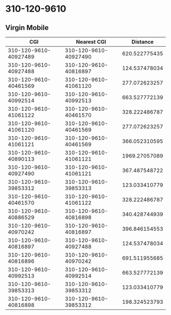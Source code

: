 # 310-120-9610
## Virgin Mobile


| CGI | Nearest CGI | Distance |
|-----|-------------|----------|
| 310-120-9610-40927489 | 310-120-9610-40927490 | 620.522775435 |
| 310-120-9610-40927488 | 310-120-9610-40816897 | 124.537478034 |
| 310-120-9610-40461569 | 310-120-9610-41061120 | 277.072623257 |
| 310-120-9610-40992514 | 310-120-9610-40992513 | 663.527772139 |
| 310-120-9610-41061122 | 310-120-9610-40461570 | 328.222486787 |
| 310-120-9610-41061120 | 310-120-9610-40461569 | 277.072623257 |
| 310-120-9610-41061121 | 310-120-9610-40461569 | 366.052310595 |
| 310-120-9610-40890113 | 310-120-9610-41061121 | 1969.27057089 |
| 310-120-9610-40927490 | 310-120-9610-41061121 | 367.487548722 |
| 310-120-9610-39853312 | 310-120-9610-39853313 | 123.033410779 |
| 310-120-9610-40461570 | 310-120-9610-41061122 | 328.222486787 |
| 310-120-9610-40886529 | 310-120-9610-40816898 | 340.428744939 |
| 310-120-9610-40970242 | 310-120-9610-40816897 | 396.846154553 |
| 310-120-9610-40816897 | 310-120-9610-40927488 | 124.537478034 |
| 310-120-9610-40816896 | 310-120-9610-40970242 | 691.511955685 |
| 310-120-9610-40992513 | 310-120-9610-40992514 | 663.527772139 |
| 310-120-9610-39853313 | 310-120-9610-39853312 | 123.033410779 |
| 310-120-9610-40816898 | 310-120-9610-39853312 | 198.324523793 |
